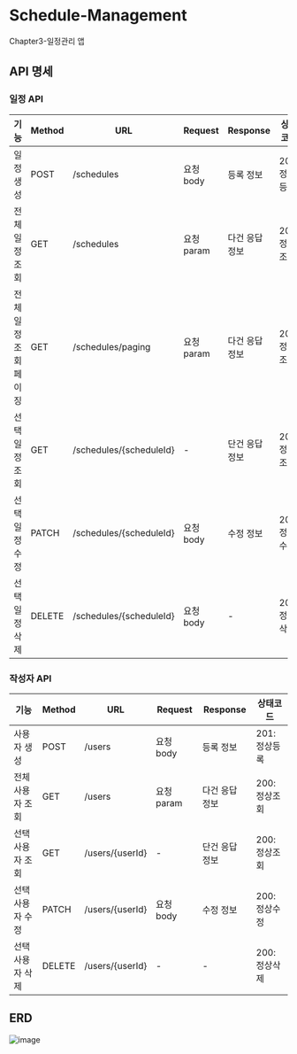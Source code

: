 # Schedule-Management
Chapter3-일정관리 앱
<br>   

##  API 명세
### 일정 API
 기능           | Method | URL                     | Request  | Response | 상태코드      
|--------------|--------|-------------------------|----------|----------|-----------|
| 일정 생성        | POST   | /schedules              | 요청 body  | 등록 정보    | 201: 정상등록 |
| 전체 일정 조회     | GET    | /schedules              | 요청 param | 다건 응답 정보 | 200: 정상조회 |
| 전체 일정 조회 페이징 | GET    | /schedules/paging       | 요청 param | 다건 응답 정보 | 200: 정상조회 |
| 선택 일정 조회     | GET    | /schedules/{scheduleId} | -        | 단건 응답 정보 | 200: 정상조회 |
| 선택 일정 수정     | PATCH  | /schedules/{scheduleId} | 요청 body  | 수정 정보    | 200: 정상수정 |
| 선택 일정 삭제     | DELETE | /schedules/{scheduleId} | 요청 body  | -        | 200: 정상삭제 |


### 작성자 API
 기능        | Method | URL               | Request  | Response | 상태코드      
|-----------|--------|-------------------|----------|----------|-----------|
| 사용자 생성    | POST   | /users            | 요청 body  | 등록 정보    | 201: 정상등록 |
| 전체 사용자 조회 | GET    | /users            | 요청 param | 다건 응답 정보 | 200: 정상조회 |
| 선택 사용자 조회 | GET    | /users/{userId}   | -        | 단건 응답 정보 | 200: 정상조회 |
| 선택 사용자 수정 | PATCH    | /users/{userId} | 요청 body  | 수정 정보    | 200: 정상수정 |
| 선택 사용자 삭제   | DELETE    | /users/{userId} | -        | -        | 200: 정상삭제 |

## ERD
![image](https://github.com/user-attachments/assets/69462af3-a3be-4498-a5fd-0593cbd439c6)

